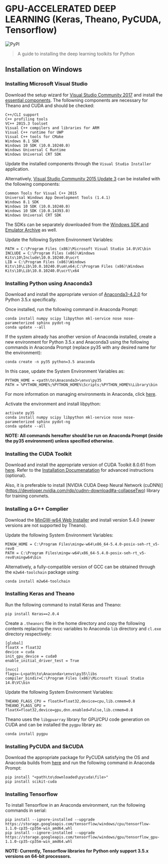 # GPU-ACCELERATED DEEP LEARNING (Keras, Theano, PyCUDA, Tensorflow)

![PyPI](https://img.shields.io/pypi/pyversions/Django.svg?style=flat-square)

> A guide to installing the deep learning toolkits for Python

## Installation on Windows

### Installing Microsoft Visual Studio

Download the setup wizard for [Visual Studio Community 2017](https://www.visualstudio.com/downloads/) and install the [essential components](http://docs.nvidia.com/cuda/cuda-installation-guide-microsoft-windows/index.html#system-requirements). The followning components are necessary for Theano and CUDA and should be checked:

```
C++/CLI support
C++ profiling tools
VC++ 2015.3 toolset
Visual C++ compilers and libraries for ARM
Visual C++ runtime for UWP
Visual C++ tools for CMake
Windows 8.1 SDK
Windows 10 SDK (10.0.10240.0)
Windows Universal C Runtime
Windows Universal CRT SDK
```

Update the installed components through the ```Visual Studio Installer``` application.

Alternatively, [Visual Studio Community 2015 Update 3](https://download.microsoft.com/download/b/e/d/bedddfc4-55f4-4748-90a8-ffe38a40e89f/vs2015.3.com_enu.iso) can be installed with the following components:

```
Common Tools for Visual C++ 2015
Universal Windows App Development Tools (1.4.1)
Windows 8.1 SDK
Windows 10 SDK (10.0.10240.0)
Windows 10 SDK (10.0.14393.0)
Windows Universal CRT SDK
```

The SDKs can be separately downloaded from the [Windows SDK and Emulator Archive](https://developer.microsoft.com/en-us/windows/downloads/sdk-archive) as well.

Update the following System Environment Variables:

```
PATH = C:\Program Files (x86)\Microsoft Visual Studio 14.0\VC\bin
INCLUDE = C:\Program Files (x86)\Windows Kits\10\Include\10.0.10240.0\ucrt
LIB = C:\Program Files (x86)\Windows Kits\10\Lib\10.0.10240.0\um\x64;C:\Program Files (x86)\Windows Kits\10\Lib\10.0.10240.0\ucrt\x64
```

### Installing Python using Anaconda3

Download and install the appropriate version of [Anaconda3-4.2.0](https://repo.continuum.io/archive/index.html) for Python 3.5.x specifically.

Once installed, run the following command in Anaconda Prompt:

```
conda install numpy scipy libpython mkl-service nose nose-parameterized sphinx pydot-ng
conda update --all
```

If the system already has another version of Anaconda installed, create a new environment for Python 3.5.x and Anaconda3 using the following commands in Anaconda Prompt (replace py35 with any desired name for the environment):

```
conda create -n py35 python=3.5 anaconda
```

In this case, update the System Environment Variables as:

```
PYTHON_HOME = <path\to\Anaconda3>\envs\py35
PATH = %PYTHON_HOME%;%PYTHON_HOME%\Scripts;%PYTHON_HOME%\Library\bin
```

For more information on managing environments in Anaconda, click [here](https://conda.io/docs/using/envs.html).

Activate the environment and install libpython:

```
activate py35
conda install numpy scipy libpython mkl-service nose nose-parameterized sphinx pydot-ng
conda update --all
```

**NOTE: All commands hereafter should be run on Anaconda Prompt (inside the py35 environment) unless specified otherwise.**

### Installing the CUDA Toolkit

Download and install the appropriate version of CUDA Toolkit 8.0.61 from [here](https://developer.nvidia.com/cuda-downloads).
Refer to the [Installation Documenatation](http://docs.nvidia.com/cuda/cuda-installation-guide-microsoft-windows/index.html) for advanced instructions (optional).

Also, it is preferable to install [NVIDIA CUDA Deep Neural Network (cuDNN)] (https://developer.nvidia.com/rdp/cudnn-download#a-collapseTwo) library for training convnets.

### Installing a G++ Complier

Download the [MinGW-w64 Web Installer](https://sourceforge.net/projects/mingw-w64/files/Toolchains%20targetting%20Win32/Personal%20Builds/mingw-builds/installer/) and install version 5.4.0 (newer versions are not supported by Theano).

Update the following System Environment Variables:

```
MINGW_HOME = C:\Program Files\mingw-w64\x86_64-5.4.0-posix-seh-rt_v5-rev0
PATH = C:\Program Files\mingw-w64\x86_64-5.4.0-posix-seh-rt_v5-rev0\mingw64\bin
```

Alternatively, a fully-compatible version of GCC can be obtained through the ```m2w64-toolchain``` package using:

```
conda install m2w64-toolchain
```

### Installing Keras and Theano

Run the following command to install Keras and Theano:

```
pip install Keras==2.0.4
```

Create a ```.theanorc``` file in the home directory and copy the following contents replacing the nvcc variables to Anaconda ```lib``` directory and ```cl.exe``` directory respectively:

```
[global]
floatX = float32
device = cuda
init_gpu_device = cuda0
enable_initial_driver_test = True

[nvcc]
flags=-L<path\to\Anaconda>\envs\py35\libs
compiler_bindir=C:\Program Files (x86)\Microsoft Visual Studio 14.0\VC\bin
```

Update the following System Environment Variables:

```
THEANO_FLAGS_CPU = floatX=float32,device=cpu,lib.cnmem=0.8
THEANO_FLAGS_GPU = floatX=float32,device=gpu,dnn.enabled=False,lib.cnmem=0.8
```

Theano uses the ```libgpuarray``` library for GPU/CPU code generation on CUDA and can be installed the ```pygpu``` library as:

```
conda install pygpu
```

### Installing PyCUDA and SkCUDA

Download the appropriate package for PyCUDA satisfying the OS and Anaconda builds from [here](http://www.lfd.uci.edu/~gohlke/pythonlibs/#pycuda) and run the following command in Anaconda Prompt:

```
pip install "<path\to\downloaded\pycuda\file>"
pip install scikit-cuda
```

### Installing Tensorflow

To install Tensorflow in an Anaconda environment, run the following commands in serial:

```
pip install --ignore-installed --upgrade https://storage.googleapis.com/tensorflow/windows/cpu/tensorflow-1.1.0-cp35-cp35m-win_amd64.whl
pip install --ignore-installed --upgrade https://storage.googleapis.com/tensorflow/windows/gpu/tensorflow_gpu-1.1.0-cp35-cp35m-win_amd64.whl
```
**NOTE: Currently, Tensorflow libraries for Python only support 3.5.x versions on 64-bit processors.**
